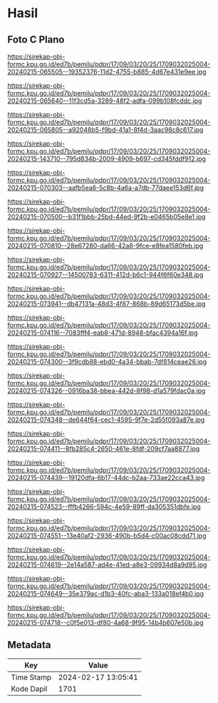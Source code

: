 # Hasil

## Foto C Plano

https://sirekap-obj-formc.kpu.go.id/ed7b/pemilu/pdpr/17/09/03/20/25/1709032025004-20240215-065505--19352376-11d2-4755-b885-4d67e431e9ee.jpg

https://sirekap-obj-formc.kpu.go.id/ed7b/pemilu/pdpr/17/09/03/20/25/1709032025004-20240215-065640--11f3cd5a-3289-48f2-adfa-099b108fcddc.jpg

https://sirekap-obj-formc.kpu.go.id/ed7b/pemilu/pdpr/17/09/03/20/25/1709032025004-20240215-065805--a92048b5-f9bd-41a1-8f4d-3aac98c8c617.jpg

https://sirekap-obj-formc.kpu.go.id/ed7b/pemilu/pdpr/17/09/03/20/25/1709032025004-20240215-143710--795d834b-2009-4909-b697-cd345fddf912.jpg

https://sirekap-obj-formc.kpu.go.id/ed7b/pemilu/pdpr/17/09/03/20/25/1709032025004-20240215-070303--aafb5ea6-5c8b-4a6a-a7db-77daee153d6f.jpg

https://sirekap-obj-formc.kpu.go.id/ed7b/pemilu/pdpr/17/09/03/20/25/1709032025004-20240215-070500--b31f1bbb-25bd-44ed-9f2b-e0465b05e8e1.jpg

https://sirekap-obj-formc.kpu.go.id/ed7b/pemilu/pdpr/17/09/03/20/25/1709032025004-20240215-070810--28e67280-da66-42a8-9fce-e8fea1580feb.jpg

https://sirekap-obj-formc.kpu.go.id/ed7b/pemilu/pdpr/17/09/03/20/25/1709032025004-20240215-070927--14500783-6311-412d-b6c1-944f6f60e348.jpg

https://sirekap-obj-formc.kpu.go.id/ed7b/pemilu/pdpr/17/09/03/20/25/1709032025004-20240215-073941--db47131a-48d3-4f87-868b-89d65173d5be.jpg

https://sirekap-obj-formc.kpu.go.id/ed7b/pemilu/pdpr/17/09/03/20/25/1709032025004-20240215-074116--7083fff4-eab8-471d-8948-bfac4394a16f.jpg

https://sirekap-obj-formc.kpu.go.id/ed7b/pemilu/pdpr/17/09/03/20/25/1709032025004-20240215-074300--3f9cdb88-ebd0-4a34-bbab-7df814ceae26.jpg

https://sirekap-obj-formc.kpu.go.id/ed7b/pemilu/pdpr/17/09/03/20/25/1709032025004-20240215-074326--0916ba38-bbea-442d-8f98-d1a579fdac0a.jpg

https://sirekap-obj-formc.kpu.go.id/ed7b/pemilu/pdpr/17/09/03/20/25/1709032025004-20240215-074348--de644f64-cec1-4595-9f7e-2d55f093a87e.jpg

https://sirekap-obj-formc.kpu.go.id/ed7b/pemilu/pdpr/17/09/03/20/25/1709032025004-20240215-074411--8fb285c4-2650-461e-8fdf-209cf7aa8877.jpg

https://sirekap-obj-formc.kpu.go.id/ed7b/pemilu/pdpr/17/09/03/20/25/1709032025004-20240215-074439--19120dfa-6b17-44dc-b2aa-733ae22cca43.jpg

https://sirekap-obj-formc.kpu.go.id/ed7b/pemilu/pdpr/17/09/03/20/25/1709032025004-20240215-074523--fffb4266-594c-4e59-89ff-da305351dbfe.jpg

https://sirekap-obj-formc.kpu.go.id/ed7b/pemilu/pdpr/17/09/03/20/25/1709032025004-20240215-074551--13e40af2-2936-490b-b5d4-c00ac08cdd71.jpg

https://sirekap-obj-formc.kpu.go.id/ed7b/pemilu/pdpr/17/09/03/20/25/1709032025004-20240215-074619--2e14a587-ad4e-41ed-a8e3-09934d8a9d95.jpg

https://sirekap-obj-formc.kpu.go.id/ed7b/pemilu/pdpr/17/09/03/20/25/1709032025004-20240215-074649--35e379ac-d1b3-40fc-aba3-133a018ef4b0.jpg

https://sirekap-obj-formc.kpu.go.id/ed7b/pemilu/pdpr/17/09/03/20/25/1709032025004-20240215-074718--c0f5e013-df80-4a68-9f95-14b4b607e50b.jpg


## Metadata

| Key        | Value               |
| ---------- | ------------------- |
| Time Stamp | 2024-02-17 13:05:41 |
| Kode Dapil | 1701                |



